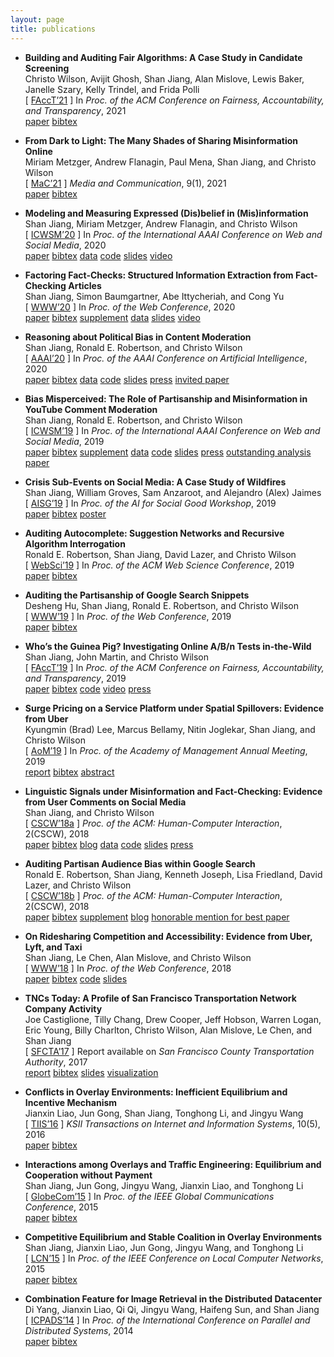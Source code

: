 ```yaml
---
layout: page
title: publications
---
```

* **Building and Auditing Fair Algorithms: A Case Study in Candidate Screening**  
Christo Wilson, Avijit Ghosh, Shan Jiang, Alan Mislove, Lewis Baker, Janelle Szary, Kelly Trindel, and Frida Polli  
\[ [FAccT’21](facct21_paper.pdf) \]
In *Proc. of the ACM Conference on Fairness, Accountability, and Transparency*, 2021  
[<span class="label label-grey">paper</span>](facct21_paper.pdf)
[<span class="label label-grey">bibtex</span>](facct21_bib.txt)
<!-- acceptance rate: 82/328=25.0% [<span class="label label-grey">conference</span>](https://facctconference.org/2021/) -->

* **From Dark to Light: The Many Shades of Sharing Misinformation Online**  
Miriam Metzger, Andrew Flanagin, Paul Mena, Shan Jiang, and Christo Wilson  
\[ [MaC’21](mac21_paper.pdf) \]
*Media and Communication*, 9(1), 2021  
[<span class="label label-grey">paper</span>](mac21_paper.pdf)
[<span class="label label-grey">bibtex</span>](mac21_bib.txt)
<!-- [<span class="label label-grey">journal</span>](https://www.cogitatiopress.com/mediaandcommunication) -->

* **Modeling and Measuring Expressed (Dis)belief in (Mis)information**  
Shan Jiang, Miriam Metzger, Andrew Flanagin, and Christo Wilson  
\[ [ICWSM’20](icwsm20_paper.pdf) \]
In *Proc. of the International AAAI Conference on Web and Social Media*, 2020  
[<span class="label label-grey">paper</span>](icwsm20_paper.pdf)
[<span class="label label-grey">bibtex</span>](icwsm20_bib.txt)
[<span class="label label-grey">data</span>](../resources/#misinformation)
[<span class="label label-grey">code</span>](https://github.com/printfoo/misinfo-cscw2018-icwsm2020)
[<span class="label label-grey">slides</span>](icwsm20_slides.pdf)
[<span class="label label-grey">video</span>](https://youtu.be/ZHY1hzJ_F9o)
<!-- acceptance rate: 33/195=16.9% [<span class="label label-grey">conference</span>](https://www.icwsm.org/2020/) -->

* **Factoring Fact-Checks: Structured Information Extraction from Fact-Checking Articles**  
Shan Jiang, Simon Baumgartner, Abe Ittycheriah, and Cong Yu  
\[ [WWW’20](www20_paper.pdf) \]
In *Proc. of the Web Conference*, 2020  
[<span class="label label-grey">paper</span>](www20_paper.pdf)
[<span class="label label-grey">bibtex</span>](www20_bib.txt)
[<span class="label label-grey">supplement</span>](www20_supplement.pdf)
[<span class="label label-grey">data</span>](../resources/#fact-checks)
[<span class="label label-grey">slides</span>](www20_slides.pdf)
[<span class="label label-grey">video</span>](https://youtu.be/9Kp9GdItRjs)
<!-- acceptance rate: 217/1,129=19.2% [<span class="label label-grey">conference</span>](https://www2020.thewebconf.org/) -->

* **Reasoning about Political Bias in Content Moderation**  
Shan Jiang, Ronald E. Robertson, and Christo Wilson  
\[ [AAAI’20](aaai20_paper.pdf) \]
In *Proc. of the AAAI Conference on Artificial Intelligence*, 2020  
[<span class="label label-grey">paper</span>](aaai20_paper.pdf)
[<span class="label label-grey">bibtex</span>](aaai20_bib.txt)
[<span class="label label-grey">data</span>](../resources/#content-moderation)
[<span class="label label-grey">code</span>](https://github.com/printfoo/moderation-icwsm2019-aaai2020)
[<span class="label label-grey">slides</span>](aaai20_slides.pdf)
[<span class="label label-grey">press</span>](https://arstechnica.com/science/2020/02/researchers-have-already-tested-googles-algorithms-for-political-bias)
[<span class="label label-brand">invited paper</span>](https://aaai.org/Conferences/AAAI-20/wp-content/uploads/2020/02/AAAI-20-Sister-Track-Schedule.pdf)
<!-- invited to sister conference track: 16/16=100% [<span class="label label-grey">conference</span>](https://aaai.org/Conferences/AAAI-20/) -->

* **Bias Misperceived: The Role of Partisanship and Misinformation in YouTube Comment Moderation**  
Shan Jiang, Ronald E. Robertson, and Christo Wilson  
\[ [ICWSM’19](icwsm19_paper.pdf) \]
In *Proc. of the International AAAI Conference on Web and Social Media*, 2019  
[<span class="label label-grey">paper</span>](icwsm19_paper.pdf)
[<span class="label label-grey">bibtex</span>](icwsm19_bib.txt)
[<span class="label label-grey">supplement</span>](icwsm19_supplement.pdf)
[<span class="label label-grey">data</span>](../resources/#content-moderation)
[<span class="label label-grey">code</span>](https://github.com/printfoo/moderation-icwsm2019-aaai2020)
[<span class="label label-grey">slides</span>](icwsm19_slides.pdf)
[<span class="label label-grey">press</span>](https://arstechnica.com/science/2020/02/researchers-have-already-tested-googles-algorithms-for-political-bias)
[<span class="label label-brand">outstanding analysis paper</span>](https://twitter.com/cerenbudak/status/1138852430928646145)
<!-- 1/238=0.4% --> <!-- acceptance rate: 51/238=21.4% [<span class="label label-grey">conference</span>](https://www.icwsm.org/2019/) -->

* **Crisis Sub-Events on Social Media: A Case Study of Wildfires**  
Shan Jiang, William Groves, Sam Anzaroot, and Alejandro (Alex) Jaimes  
\[ [AISG’19](aisg19_paper.pdf) \]
In *Proc. of the AI for Social Good Workshop*, 2019  
[<span class="label label-grey">paper</span>](aisg19_paper.pdf)
[<span class="label label-grey">bibtex</span>](aisg19_bib.txt)
[<span class="label label-grey">poster</span>](aisg19_poster.pdf)
<!-- oral presentation rate: 10/57=17.5% [<span class="label label-grey">workshop</span>](https://aiforsocialgood.github.io/icml2019/) -->

* **Auditing Autocomplete: Suggestion Networks and Recursive Algorithm Interrogation**  
Ronald E. Robertson, Shan Jiang, David Lazer, and Christo Wilson  
\[ [WebSci’19](websci19_paper.pdf) \]
In *Proc. of the ACM Web Science Conference*, 2019  
[<span class="label label-grey">paper</span>](websci19_paper.pdf)
[<span class="label label-grey">bibtex</span>](websci19_bib.txt)
<!-- acceptance rate: 31/130=23.8% [<span class="label label-grey">conference</span>](http://websci19.webscience.org/) --> 

* **Auditing the Partisanship of Google Search Snippets**  
Desheng Hu, Shan Jiang, Ronald E. Robertson, and Christo Wilson  
\[ [WWW’19](www19_paper.pdf) \]
In *Proc. of the Web Conference*, 2019  
[<span class="label label-grey">paper</span>](www19_paper.pdf)
[<span class="label label-grey">bibtex</span>](www19_bib.txt)
<!-- acceptance rate: 225/1,247=18.0% [<span class="label label-grey">conference</span>](https://www2019.thewebconf.org/) -->

* **Who’s the Guinea Pig? Investigating Online A/B/n Tests in-the-Wild**  
Shan Jiang, John Martin, and Christo Wilson  
\[ [FAccT’19](facct19_paper.pdf) \]
In *Proc. of the ACM Conference on Fairness, Accountability, and Transparency*, 2019  
[<span class="label label-grey">paper</span>](facct19_paper.pdf)
[<span class="label label-grey">bibtex</span>](facct19_bib.txt)
[<span class="label label-grey">code</span>](https://github.com/printfoo/abtest-facct2019)
[<span class="label label-grey">video</span>](https://youtu.be/ZxknxkHiIkM)
[<span class="label label-grey">press</span>](https://www.fastcompany.com/90306916/were-all-being-manipulated-by-a-b-testing-all-the-time)
<!-- acceptance rate: 39/162=24.1% [<span class="label label-grey">conference</span>](https://facctconference.org/2019/) -->

* **Surge Pricing on a Service Platform under Spatial Spillovers: Evidence from Uber**  
Kyungmin (Brad) Lee, Marcus Bellamy, Nitin Joglekar, Shan Jiang, and Christo Wilson  
\[ [AoM’19](ssrn18_paper.pdf) \]
In *Proc. of the Academy of Management Annual Meeting*, 2019  
[<span class="label label-grey">report</span>](ssrn18_paper.pdf)
[<span class="label label-grey">bibtex</span>](ssrn18_bib.txt)
[<span class="label label-grey">abstract</span>](https://journals.aom.org/doi/abs/10.5465/AMBPP.2019.16279abstract)
<!-- [<span class="label label-grey">abstract</span>](https://my.aom.org/program2019/) -->

* **Linguistic Signals under Misinformation and Fact-Checking: Evidence from User Comments on Social Media**  
Shan Jiang, and Christo Wilson  
\[ [CSCW’18a](cscw18a_paper.pdf) \]
*Proc. of the ACM: Human-Computer Interaction*, 2(CSCW), 2018  
[<span class="label label-grey">paper</span>](cscw18a_paper.pdf)
[<span class="label label-grey">bibtex</span>](cscw18a_bib.txt)
[<span class="label label-grey">blog</span>](https://medium.com/acm-cscw/people-get-touchy-about-misinformation-and-about-the-truth-too-9930563d96d8)
[<span class="label label-grey">data</span>](../resources/#misinformation)
[<span class="label label-grey">code</span>](https://github.com/printfoo/misinfo-cscw2018-icwsm2020)
[<span class="label label-grey">slides</span>](cscw18a_slides.pdf)
[<span class="label label-grey">press</span>](https://hopenothate.com/2018/10/21/extremism-is-on-the-ballot)
<!-- acceptance rate: 185/722=25.6% [<span class="label label-grey">journal</span>](https://dl.acm.org/journal/pacmhci) -->

* **Auditing Partisan Audience Bias within Google Search**  
Ronald E. Robertson, Shan Jiang, Kenneth Joseph, Lisa Friedland, David Lazer, and Christo Wilson  
\[ [CSCW’18b](cscw18b_paper.pdf) \]
*Proc. of the ACM: Human-Computer Interaction*, 2(CSCW), 2018  
[<span class="label label-grey">paper</span>](cscw18b_paper.pdf)
[<span class="label label-grey">bibtex</span>](cscw18b_bib.txt)
[<span class="label label-grey">supplement</span>](cscw18b_supplement.pdf)
[<span class="label label-grey">blog</span>](https://medium.com/acm-cscw/is-it-the-algorithms-or-us-96d966aebbdb)
[<span class="label label-brand">honorable mention for best paper</span>](https://medium.com/acm-cscw/announcing-the-best-of-cscw-2018-b98cb91e0f61)
<!-- : 30/1,106=2.7% --> <!-- acceptance rate: 185/722=25.6% [<span class="label label-grey">journal</span>](https://dl.acm.org/journal/pacmhci) -->

* **On Ridesharing Competition and Accessibility: Evidence from Uber, Lyft, and Taxi**  
Shan Jiang, Le Chen, Alan Mislove, and Christo Wilson  
\[ [WWW’18](www18_paper.pdf) \]
In *Proc. of the Web Conference*, 2018  
[<span class="label label-grey">paper</span>](www18_paper.pdf)
[<span class="label label-grey">bibtex</span>](www18_bib.txt)
[<span class="label label-grey">code</span>](https://github.com/printfoo/ridesharing-www2018)
[<span class="label label-grey">slides</span>](www18_slides.pdf)
<!-- acceptance rate: 171/1,155=14.8% [<span class="label label-grey">conference</span>](https://www2018.thewebconf.org/) -->

* **TNCs Today: A Profile of San Francisco Transportation Network Company Activity**  
Joe Castiglione, Tilly Chang, Drew Cooper, Jeff Hobson, Warren Logan, Eric Young, Billy Charlton, Christo Wilson, Alan Mislove, Le Chen, and Shan Jiang  
\[ [SFCTA’17](sfcta17_paper.pdf) \]
Report available on *San Francisco County Transportation Authority*, 2017  
[<span class="label label-grey">report</span>](sfcta17_paper.pdf)
[<span class="label label-grey">bibtex</span>](sfcta17_bib.txt)
[<span class="label label-grey">slides</span>](sfcta17_slides.pdf)
[<span class="label label-grey">visualization</span>](https://tncstoday.sfcta.org)
<!-- [<span class="label label-grey">report</span>](https://www.sfcta.org/projects/tncs-today) -->

* **Conflicts in Overlay Environments: Inefficient Equilibrium and Incentive Mechanism**  
Jianxin Liao, Jun Gong, Shan Jiang, Tonghong Li, and Jingyu Wang  
\[ [TIIS’16](tiis16_paper.pdf) \]
*KSII Transactions on Internet and Information Systems*, 10(5), 2016  
[<span class="label label-grey">paper</span>](tiis16_paper.pdf)
[<span class="label label-grey">bibtex</span>](tiis16_bib.txt)
<!-- [<span class="label label-grey">journal</span>](http://www.itiis.org/) -->

* **Interactions among Overlays and Traffic Engineering: Equilibrium and Cooperation without Payment**  
Shan Jiang, Jun Gong, Jingyu Wang, Jianxin Liao, and Tonghong Li  
\[ [GlobeCom’15](globecom15_paper.pdf) \]
In *Proc. of the IEEE Global Communications Conference*, 2015  
[<span class="label label-grey">paper</span>](globecom15_paper.pdf)
[<span class="label label-grey">bibtex</span>](globecom15_bib.txt)
<!-- acceptance rate: 915/2,614=35.0% [<span class="label label-grey">conference</span>](https://globecom2015.ieee-globecom.org/) -->

* **Competitive Equilibrium and Stable Coalition in Overlay Environments**  
Shan Jiang, Jianxin Liao, Jun Gong, Jingyu Wang, and Tonghong Li  
\[ [LCN’15](lcn15_paper.pdf) \]
In *Proc. of the IEEE Conference on Local Computer Networks*, 2015  
[<span class="label label-grey">paper</span>](lcn15_paper.pdf)
[<span class="label label-grey">bibtex</span>](lcn15_bib.txt)
<!-- acceptance rate: 44/145=30.3% [<span class="label label-grey">conference</span>](https://www.ieeelcn.org/prior/LCN40/) -->

* **Combination Feature for Image Retrieval in the Distributed Datacenter**   
Di Yang, Jianxin Liao, Qi Qi, Jingyu Wang, Haifeng Sun, and Shan Jiang  
\[ [ICPADS’14](icpads14_paper.pdf) \]
In *Proc. of the International Conference on Parallel and Distributed Systems*, 2014  
[<span class="label label-grey">paper</span>](icpads14_paper.pdf)
[<span class="label label-grey">bibtex</span>](icpads14_bib.txt)
<!-- acceptance rate: 96/322=29.8% [<span class="label label-grey">conference</span>](https://www.computer.org/csdl/proceedings/icpads/2014/12OmNzcxZeM) -->

